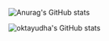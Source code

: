 <!--![Top Langs](https://github-readme-stats.vercel.app/api/top-langs/?username=oktayudha05&layout=compact)

![Top Langs](https://github-readme-stats.vercel.app/api/top-langs/?username=oktayudha05&layout=compact&icons=true&theme=transparent)
-->
![Anurag's GitHub stats](https://github-readme-stats.vercel.app/api?username=oktayudha05&show_icons=true&theme=transparent)

![oktayudha's GitHub stats](https://github-readme-stats.vercel.app/api/wakatime?username=oktayudha05&show_icons=true&theme=transparent)

<!--
**oktayudha05/oktayudha05** is a ✨ _special_ ✨ repository because its `README.md` (this file) appears on your GitHub profile.

Here are some ideas to get you started:

- 🔭 I’m currently working on ...
- 🌱 I’m currently learning ...
- 👯 I’m looking to collaborate on ...
- 🤔 I’m looking for help with ...
- 💬 Ask me about ...
- 📫 How to reach me: ...
- 😄 Pronouns: ...
- ⚡ Fun fact: ...
-->
